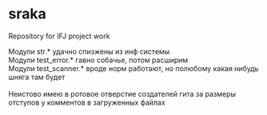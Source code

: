 # sraka
Repository for IFJ project work

Модули str.* удачно спизжены из инф системы<br/>
Модули test_error.* гавно собачье, потом расширим<br/>
Модули test_scanner.* вроде норм работают, но полюбому какая нибудь шняга там будет<br/>
<br/>
Неистово имею в ротовое отверстие создателей гита за размеры отступов у комментов в загруженных файлах


